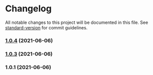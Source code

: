 # Changelog

All notable changes to this project will be documented in this file. See [standard-version](https://github.com/conventional-changelog/standard-version) for commit guidelines.

### [1.0.4](https://github.com/TomTomB/ngrx-toolkit/compare/v1.0.3...v1.0.4) (2021-06-06)

### [1.0.3](https://github.com/TomTomB/ngrx-toolkit/compare/v1.0.1...v1.0.3) (2021-06-06)

### 1.0.1 (2021-06-06)
